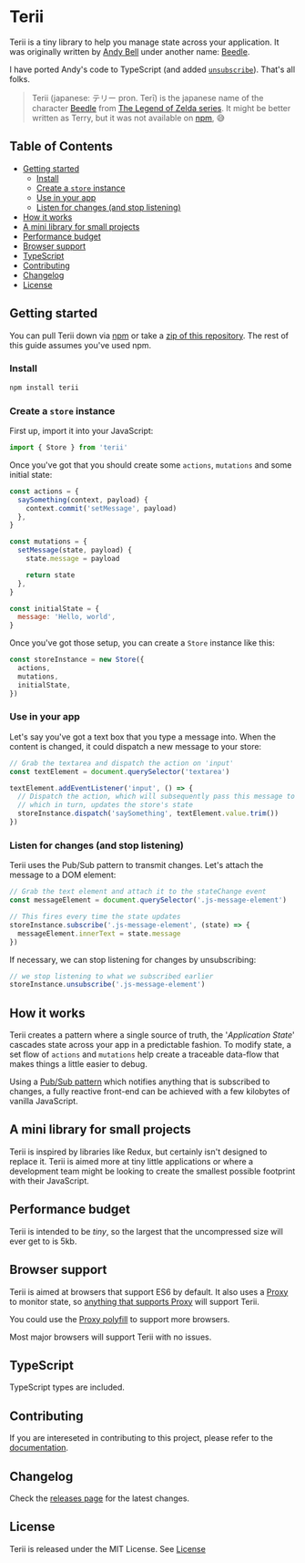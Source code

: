 # Terii <!-- omit in toc -->

Terii is a tiny library to help you manage state across your application. It was originally written by [Andy Bell](https://github.com/hankchizljaw) under another name: [Beedle](https://github.com/hankchizljaw/beedle).

I have ported Andy's code to TypeScript (and added [`unsubscribe`](#listen-for-changes-and-stop-listening)). That's all folks.

> Terii (japanese: テリー pron. Terī) is the japanese name of the character [Beedle](https://zelda.gamepedia.com/Beedle) from [The Legend of Zelda series](<https://zelda.gamepedia.com/The_Legend_of_Zelda_(Series)>). It might be better written as Terry, but it was not available on [npm](https://www.npmjs.com/), 😅

## Table of Contents <!-- omit in toc -->

- [Getting started](#getting-started)
  - [Install](#install)
  - [Create a `store` instance](#create-a-store-instance)
  - [Use in your app](#use-in-your-app)
  - [Listen for changes (and stop listening)](#listen-for-changes-and-stop-listening)
- [How it works](#how-it-works)
- [A mini library for small projects](#a-mini-library-for-small-projects)
- [Performance budget](#performance-budget)
- [Browser support](#browser-support)
- [TypeScript](#typescript)
- [Contributing](#contributing)
- [Changelog](#changelog)
- [License](#license)

## Getting started

You can pull Terii down via [npm](http://npmjs.com) or take a [zip of this repository](https://github.com/msanguineti/terii/archive/master.zip). The rest of this guide assumes you've used npm.

### Install

```sh
npm install terii
```

### Create a `store` instance

First up, import it into your JavaScript:

```js
import { Store } from 'terii'
```

Once you've got that you should create some `actions`, `mutations` and some initial state:

```js
const actions = {
  saySomething(context, payload) {
    context.commit('setMessage', payload)
  },
}

const mutations = {
  setMessage(state, payload) {
    state.message = payload

    return state
  },
}

const initialState = {
  message: 'Hello, world',
}
```

Once you've got those setup, you can create a `Store` instance like this:

```js
const storeInstance = new Store({
  actions,
  mutations,
  initialState,
})
```

### Use in your app

Let's say you've got a text box that you type a message into. When the content is changed, it could dispatch a new message to your store:

```js
// Grab the textarea and dispatch the action on 'input'
const textElement = document.querySelector('textarea')

textElement.addEventListener('input', () => {
  // Dispatch the action, which will subsequently pass this message to the mutation
  // which in turn, updates the store's state
  storeInstance.dispatch('saySomething', textElement.value.trim())
})
```

### Listen for changes (and stop listening)

Terii uses the Pub/Sub pattern to transmit changes. Let's attach the message to a DOM element:

```js
// Grab the text element and attach it to the stateChange event
const messageElement = document.querySelector('.js-message-element')

// This fires every time the state updates
storeInstance.subscribe('.js-message-element', (state) => {
  messageElement.innerText = state.message
})
```

If necessary, we can stop listening for changes by unsubscribing:

```js
// we stop listening to what we subscribed earlier
storeInstance.unsubscribe('.js-message-element')
```

## How it works

Terii creates a pattern where a single source of truth, the '_Application State_' cascades state across your app in a predictable fashion. To modify state, a set flow of `actions` and `mutations` help create a traceable data-flow that makes things a little easier to debug.

Using a [Pub/Sub pattern](https://en.wikipedia.org/wiki/Publish%E2%80%93subscribe_pattern) which notifies anything that is subscribed to changes, a fully reactive front-end can be achieved with a few kilobytes of vanilla JavaScript.

## A mini library for small projects

Terii is inspired by libraries like Redux, but certainly isn't designed to replace it. Terii is aimed more at tiny little applications or where a development team might be looking to create the smallest possible footprint with their JavaScript.

## Performance budget

Terii is intended to be _tiny_, so the largest that the uncompressed size will ever get to is 5kb.

## Browser support

Terii is aimed at browsers that support ES6 by default. It also uses a [Proxy](https://developer.mozilla.org/en-US/docs/Web/JavaScript/Reference/Global_Objects/Proxy) to monitor state, so [anything that supports Proxy](https://caniuse.com/#feat=proxy) will support Terii.

You could use the [Proxy polyfill](https://github.com/GoogleChrome/proxy-polyfill) to support more browsers.

Most major browsers will support Terii with no issues.

## TypeScript

TypeScript types are included.

## Contributing

If you are intereseted in contributing to this project, please refer to the [documentation](Contributing.md).

## Changelog

Check the [releases page](https://github.com/msanguineti/terii/releases) for the latest changes.

## License

Terii is released under the MIT License. See [License](LICENSE)
